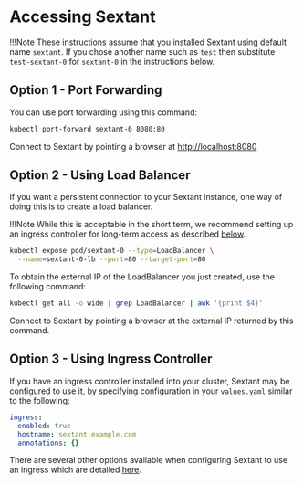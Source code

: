 # Accessing Sextant

!!!Note
    These instructions assume that you installed Sextant using default name
    `sextant`. If you chose another name such as `test` then substitute
    `test-sextant-0` for `sextant-0` in the instructions below.

## Option 1 - Port Forwarding

You can use port forwarding using this command:

```bash
kubectl port-forward sextant-0 8080:80
```

Connect to Sextant by pointing a browser at <http://localhost:8080>

## Option 2 - Using Load Balancer

If you want a persistent connection to your Sextant instance, one way of
doing this is to create a load balancer.

!!!Note
    While this is acceptable in the short term, we recommend setting up an
    ingress controller for long-term access as described
    [below](#option-3---using-ingress-controller).

```bash
kubectl expose pod/sextant-0 --type=LoadBalancer \
  --name=sextant-0-lb --port=80 --target-port=80
```

To obtain the external IP of the LoadBalancer you just created, use the
following command:

```bash
kubectl get all -o wide | grep LoadBalancer | awk '{print $4}'
```

Connect to Sextant by pointing a browser at the external IP returned by this
command.

## Option 3 - Using Ingress Controller

If you have an ingress controller installed into your cluster, Sextant may be
configured to use it, by specifying configuration in your `values.yaml` similar
to the following:

```yaml
ingress:
  enabled: true
  hostname: sextant.example.com
  annotations: {}
```

There are several other options available when configuring Sextant to use an
ingress which are detailed [here](https://docs.btp.works/helm-charts/sextant/).
